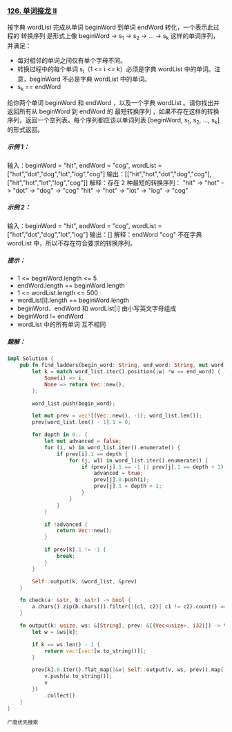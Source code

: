### [126. 单词接龙 II](https://leetcode.cn/problems/word-ladder-ii/)
按字典 wordList 完成从单词 beginWord 到单词 endWord 转化，一个表示此过程的 转换序列 是形式上像 beginWord -> s<sub>1</sub> -> s<sub>2</sub> -> ... -> s<sub>k</sub> 这样的单词序列，并满足：

- 每对相邻的单词之间仅有单个字母不同。
- 转换过程中的每个单词 s<sub>i</sub>（1 <= i <= k）必须是字典 wordList 中的单词。注意，beginWord 不必是字典 wordList 中的单词。
- s<sub>k</sub> == endWord

给你两个单词 beginWord 和 endWord ，以及一个字典 wordList 。请你找出并返回所有从 beginWord 到 endWord 的 最短转换序列 ，如果不存在这样的转换序列，返回一个空列表。每个序列都应该以单词列表 [beginWord, s<sub>1</sub>, s<sub>2</sub>, ..., s<sub>k</sub>] 的形式返回。



##### 示例 1：

输入：beginWord = "hit", endWord = "cog", wordList = ["hot","dot","dog","lot","log","cog"]
输出：[["hit","hot","dot","dog","cog"],["hit","hot","lot","log","cog"]]
解释：存在 2 种最短的转换序列：
"hit" -> "hot" -> "dot" -> "dog" -> "cog"
"hit" -> "hot" -> "lot" -> "log" -> "cog"
##### 示例 2：

输入：beginWord = "hit", endWord = "cog", wordList = ["hot","dot","dog","lot","log"]
输出：[]
解释：endWord "cog" 不在字典 wordList 中，所以不存在符合要求的转换序列。


##### 提示：

- 1 <= beginWord.length <= 5
- endWord.length == beginWord.length
- 1 <= wordList.length <= 500
- wordList[i].length == beginWord.length
- beginWord、endWord 和 wordList[i] 由小写英文字母组成
- beginWord != endWord
- wordList 中的所有单词 互不相同

##### 题解：
```rust
impl Solution {
    pub fn find_ladders(begin_word: String, end_word: String, mut word_list: Vec<String>) -> Vec<Vec<String>> {
        let k = match word_list.iter().position(|w| *w == end_word) {
            Some(i) => i,
            None => return Vec::new(),
        };

        word_list.push(begin_word);

        let mut prev = vec![(Vec::new(), -1); word_list.len()];
        prev[word_list.len() - 1].1 = 0;

        for depth in 0.. {
            let mut advanced = false;
            for (i, w) in word_list.iter().enumerate() {
                if prev[i].1 == depth {
                    for (j, w1) in word_list.iter().enumerate() {
                        if (prev[j].1 == -1 || prev[j].1 == depth + 1) && Self::check(w, w1) {
                            advanced = true;
                            prev[j].0.push(i);
                            prev[j].1 = depth + 1;
                        }
                    }
                }
            }

            if !advanced {
                return Vec::new();
            }

            if prev[k].1 != -1 {
                break;
            }
        }

        Self::output(k, &word_list, &prev)
    }

    fn check(a: &str, b: &str) -> bool {
        a.chars().zip(b.chars()).filter(|(c1, c2)| c1 != c2).count() == 1
    }

    fn output(k: usize, ws: &[String], prev: &[(Vec<usize>, i32)]) -> Vec<Vec<String>> {
        let w = &ws[k];

        if k == ws.len() - 1 {
            return vec![vec![w.to_string()]];
        }

        prev[k].0.iter().flat_map(|&v| Self::output(v, ws, prev)).map(|mut v| {
            v.push(w.to_string());
            v
        })
            .collect()
    }
}
```

`广度优先搜索`

